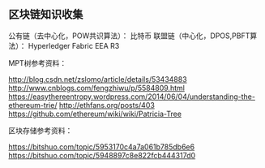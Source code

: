 ## 区块链知识收集

公有链（去中心化，POW共识算法）：
比特币
联盟链（中心化，DPOS,PBFT算法）：
Hyperledger Fabric
EEA
R3

MPT树参考资料：

http://blog.csdn.net/zslomo/article/details/53434883
http://www.cnblogs.com/fengzhiwu/p/5584809.html
https://easythereentropy.wordpress.com/2014/06/04/understanding-the-ethereum-trie/
http://ethfans.org/posts/403
https://github.com/ethereum/wiki/wiki/Patricia-Tree

区块存储参考资料：

https://bitshuo.com/topic/5953170c4a7a061b785db6e6
https://bitshuo.com/topic/5948897c8e822fcb444317d0